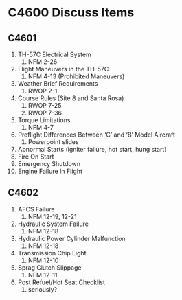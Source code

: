 # C4600 Discuss Items

## C4601
1. TH-57C Electrical System
    1. NFM 2-26
1. Flight Maneuvers in the TH-57C
    1. NFM 4-13 (Prohibited Maneuvers)
1. Weather Brief Requirements
    1. RWOP 2-1
1. Course Rules (Site 8 and Santa Rosa)
    1. RWOP 7-25
    3. RWOP 7-36
1. Torque Limitations
    1. NFM 4-7
1. Preflight Differences Between ‘C’ and ‘B’ Model Aircraft
    1. Powerpoint slides
1. Abnormal Starts (igniter failure, hot start, hung start)
1. Fire On Start
1. Emergency Shutdown
1. Engine Failure In Flight

## C4602
1. AFCS Failure
    1. NFM 12-19, 12-21
1. Hydraulic System Failure
    1. NFM 12-18
1. Hydraulic Power Cylinder Malfunction
    1. NFM 12-18
1. Transmission Chip Light
    1. NFM 12-10
1. Sprag Clutch Slippage
    1. NFM 12-11
1. Post Refuel/Hot Seat Checklist
    1. seriously?
